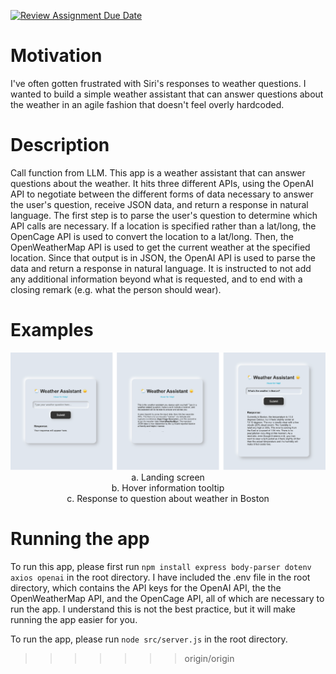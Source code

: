 [![Review Assignment Due Date](https://classroom.github.com/assets/deadline-readme-button-22041afd0340ce965d47ae6ef1cefeee28c7c493a6346c4f15d667ab976d596c.svg)](https://classroom.github.com/a/9wDnMTRl)

# Motivation

I've often gotten frustrated with Siri's responses to weather questions. I wanted to build a simple weather assistant that can answer questions about the weather in an agile fashion that doesn't feel overly hardcoded.

# Description

Call function from LLM. This app is a weather assistant that can answer questions about the weather. It hits three different APIs, using the OpenAI API to negotiate between the different forms of data necessary to answer the user's question, receive JSON data, and return a response in natural language. The first step is to parse the user's question to determine which API calls are necessary. If a location is specified rather than a lat/long, the OpenCage API is used to convert the location to a lat/long. Then, the OpenWeatherMap API is used to get the current weather at the specified location. Since that output is in JSON, the OpenAI API is used to parse the data and return a response in natural language. It is instructed to not add any additional information beyond what is requested, and to end with a closing remark (e.g. what the person should wear).

# Examples

<p align="center">
  <img src="readme_img/examples.png" alt="Example screenshots">
  <br>
  a. Landing screen <br> b. Hover information tooltip <br> c. Response to question about weather in Boston
</p>

# Running the app

To run this app, please first run `npm install express body-parser dotenv axios openai` in the root directory. I have included the .env file in the root directory, which contains the API keys for the OpenAI API, the the OpenWeatherMap API, and the OpenCage API, all of which are necessary to run the app. I understand this is not the best practice, but it will make running the app easier for you. 

To run the app, please run `node src/server.js` in the root directory.

>>>>>>> origin/origin

